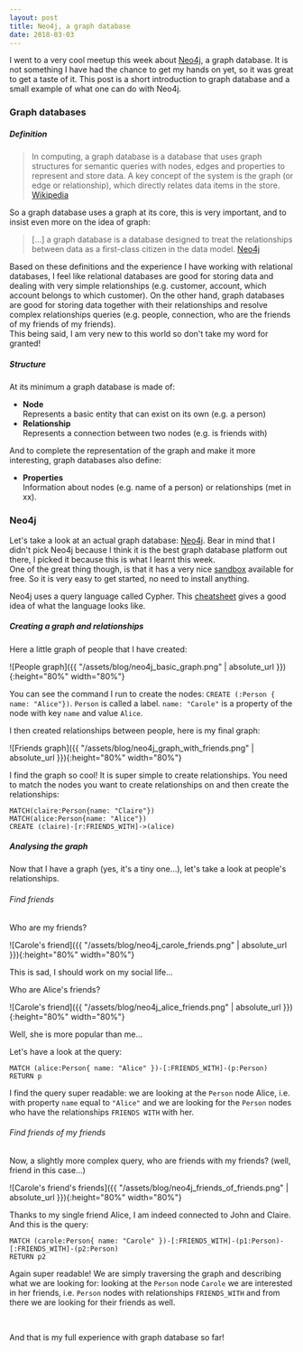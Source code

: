 ```yaml
---
layout: post
title: Neo4j, a graph database
date: 2018-03-03
---
```


I went to a very cool meetup this week about [Neo4j](https://neo4j.com/), a graph database. It is not something I have had the chance to get my hands on yet, so it was great to get a taste of it. This post is a short introduction to graph database and a small example of what one can do with Neo4j.

### Graph databases

##### Definition

> In computing, a graph database is a database that uses graph structures for semantic queries with nodes, edges and properties to represent and store data. A key concept of the system is the graph (or edge or relationship), which directly relates data items in the store.
> [Wikipedia](https://en.wikipedia.org/wiki/Graph_database)

So a graph database uses a graph at its core, this is very important, and to insist even more on the idea of graph:

> [...] a graph database is a database designed to treat the relationships between data as a first-class citizen in the data model.
> [Neo4j](https://neo4j.com/developer/graph-database/)

Based on these definitions and the experience I have working with relational databases, I feel like relational databases are good for storing data and dealing with very simple relationships (e.g. customer, account, which account belongs to which customer).
On the other hand, graph databases are good for storing data together with their relationships and resolve complex relationships queries (e.g. people, connection, who are the friends of my friends of my friends).
<br/>This being said, I am very new to this world so don't take my word for granted!

##### Structure

At its minimum a graph database is made of:
* __Node__
<br/>Represents a basic entity that can exist on its own (e.g. a person)
* __Relationship__
<br/>Represents a connection between two nodes (e.g. is friends with)

And to complete the representation of the graph and make it more interesting, graph databases also define:
* __Properties__
<br/>Information about nodes (e.g. name of a person) or relationships (met in xx).


### Neo4j

Let's take a look at an actual graph database: [Neo4j](https://neo4j.com/). Bear in mind that I didn't pick Neo4j because I think it is the best graph database platform out there, I picked it because this is what I learnt this week.
<br/>One of the great thing though, is that it has a very nice [sandbox](https://neo4j.com/sandbox-v2/#) available for free. So it is very easy to get started, no need to install anything.

Neo4j uses a query language called Cypher. This [cheatsheet](https://neo4j.com/docs/cypher-refcard/current/) gives a good idea of what the language looks like.

##### Creating a graph and relationships

Here a little graph of people that I have created:

![People graph]({{ "/assets/blog/neo4j_basic_graph.png" | absolute_url }}){:height="80%" width="80%"}

You can see the command I run to create the nodes: `CREATE (:Person { name: "Alice"})`. `Person` is called a label. `name: "Carole"` is a property of the node with key `name` and value `Alice`.

I then created relationships between people, here is my final graph:

![Friends graph]({{ "/assets/blog/neo4j_graph_with_friends.png" | absolute_url }}){:height="80%" width="80%"}

I find the graph so cool! It is super simple to create relationships. You need to match the nodes you want to create relationships on and then create the relationships:
```
MATCH(claire:Person{name: "Claire"})
MATCH(alice:Person{name: "Alice"})
CREATE (claire)-[r:FRIENDS_WITH]->(alice)
```


##### Analysing the graph

Now that I have a graph (yes, it's a tiny one...), let's take a look at people's relationships.


###### Find friends

Who are my friends?

![Carole's friend]({{ "/assets/blog/neo4j_carole_friends.png" | absolute_url }}){:height="80%" width="80%"}

This is sad, I should work on my social life... 


Who are Alice's friends?

![Carole's friend]({{ "/assets/blog/neo4j_alice_friends.png" | absolute_url }}){:height="80%" width="80%"}

Well, she is more popular than me...

Let's have a look at the query:
```
MATCH (alice:Person{ name: "Alice" })-[:FRIENDS_WITH]-(p:Person)
RETURN p
```
I find the query super readable: we are looking at the `Person` node Alice, i.e. with property `name` equal to `"Alice"` and we are looking for the `Person` nodes who have the relationships `FRIENDS WITH` with her.


###### Find friends of my friends

Now, a slightly more complex query, who are friends with my friends? (well, friend in this case...)

![Carole's friend's friends]({{ "/assets/blog/neo4j_friends_of_friends.png" | absolute_url }}){:height="80%" width="80%"}

Thanks to my single friend Alice, I am indeed connected to John and Claire.
<br/>
And this is the query:
```
MATCH (carole:Person{ name: "Carole" })-[:FRIENDS_WITH]-(p1:Person)-[:FRIENDS_WITH]-(p2:Person)
RETURN p2
```

Again super readable! We are simply traversing the graph and describing what we are looking for: looking at the `Person` node `Carole` we are interested in her friends, i.e. `Person` nodes with relationships `FRIENDS_WITH` and from there we are looking for their friends as well.

<br/>

And that is my full experience with graph database so far!
